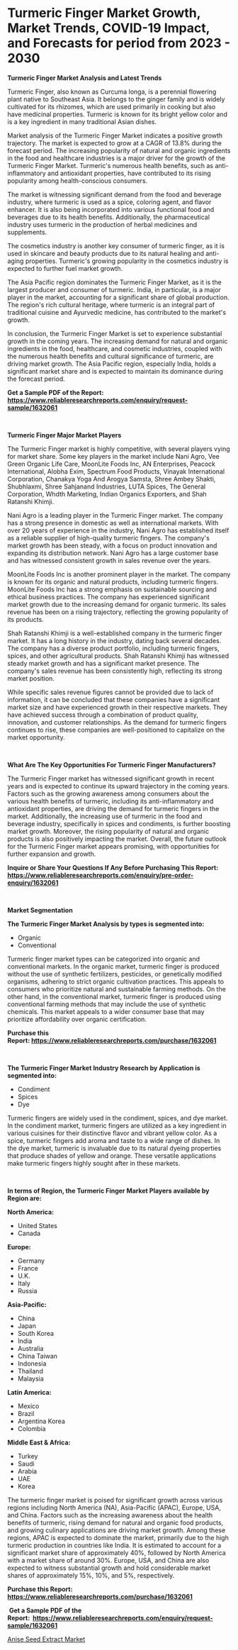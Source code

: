 <p><h1>Turmeric Finger Market Growth, Market Trends, COVID-19 Impact, and Forecasts for period from 2023 - 2030</h1></p><p><strong>Turmeric Finger Market Analysis and Latest Trends</strong></p>
<p><p>Turmeric Finger, also known as Curcuma longa, is a perennial flowering plant native to Southeast Asia. It belongs to the ginger family and is widely cultivated for its rhizomes, which are used primarily in cooking but also have medicinal properties. Turmeric is known for its bright yellow color and is a key ingredient in many traditional Asian dishes.</p><p>Market analysis of the Turmeric Finger Market indicates a positive growth trajectory. The market is expected to grow at a CAGR of 13.8% during the forecast period. The increasing popularity of natural and organic ingredients in the food and healthcare industries is a major driver for the growth of the Turmeric Finger Market. Turmeric's numerous health benefits, such as anti-inflammatory and antioxidant properties, have contributed to its rising popularity among health-conscious consumers.</p><p>The market is witnessing significant demand from the food and beverage industry, where turmeric is used as a spice, coloring agent, and flavor enhancer. It is also being incorporated into various functional food and beverages due to its health benefits. Additionally, the pharmaceutical industry uses turmeric in the production of herbal medicines and supplements.</p><p>The cosmetics industry is another key consumer of turmeric finger, as it is used in skincare and beauty products due to its natural healing and anti-aging properties. Turmeric's growing popularity in the cosmetics industry is expected to further fuel market growth.</p><p>The Asia Pacific region dominates the Turmeric Finger Market, as it is the largest producer and consumer of turmeric. India, in particular, is a major player in the market, accounting for a significant share of global production. The region's rich cultural heritage, where turmeric is an integral part of traditional cuisine and Ayurvedic medicine, has contributed to the market's growth.</p><p>In conclusion, the Turmeric Finger Market is set to experience substantial growth in the coming years. The increasing demand for natural and organic ingredients in the food, healthcare, and cosmetic industries, coupled with the numerous health benefits and cultural significance of turmeric, are driving market growth. The Asia Pacific region, especially India, holds a significant market share and is expected to maintain its dominance during the forecast period.</p></p>
<p><strong>Get a Sample PDF of the Report:&nbsp; <a href="https://www.reliableresearchreports.com/enquiry/request-sample/1632061">https://www.reliableresearchreports.com/enquiry/request-sample/1632061</a></strong></p>
<p>&nbsp;</p>
<p><strong>Turmeric Finger Major Market Players</strong></p>
<p><p>The Turmeric Finger market is highly competitive, with several players vying for market share. Some key players in the market include Nani Agro, Vee Green Organic Life Care, MoonLite Foods Inc, AN Enterprises, Peacock International, Alobha Exim, Spectrum Food Products, Vinayak International Corporation, Chanakya Yoga And Arogya Samsta, Shree Ambey Shakti, Shubhlaxmi, Shree Sahjanand Industries, LUTA Spices, The General Corporation, Whdth Marketing, Indian Organics Exporters, and Shah Ratanshi Khimji.</p><p>Nani Agro is a leading player in the Turmeric Finger market. The company has a strong presence in domestic as well as international markets. With over 20 years of experience in the industry, Nani Agro has established itself as a reliable supplier of high-quality turmeric fingers. The company's market growth has been steady, with a focus on product innovation and expanding its distribution network. Nani Agro has a large customer base and has witnessed consistent growth in sales revenue over the years.</p><p>MoonLite Foods Inc is another prominent player in the market. The company is known for its organic and natural products, including turmeric fingers. MoonLite Foods Inc has a strong emphasis on sustainable sourcing and ethical business practices. The company has experienced significant market growth due to the increasing demand for organic turmeric. Its sales revenue has been on a rising trajectory, reflecting the growing popularity of its products.</p><p>Shah Ratanshi Khimji is a well-established company in the turmeric finger market. It has a long history in the industry, dating back several decades. The company has a diverse product portfolio, including turmeric fingers, spices, and other agricultural products. Shah Ratanshi Khimji has witnessed steady market growth and has a significant market presence. The company's sales revenue has been consistently high, reflecting its strong market position.</p><p>While specific sales revenue figures cannot be provided due to lack of information, it can be concluded that these companies have a significant market size and have experienced growth in their respective markets. They have achieved success through a combination of product quality, innovation, and customer relationships. As the demand for turmeric fingers continues to rise, these companies are well-positioned to capitalize on the market opportunity.</p></p>
<p>&nbsp;</p>
<p><strong>What Are The Key Opportunities For Turmeric Finger Manufacturers?</strong></p>
<p><p>The Turmeric Finger market has witnessed significant growth in recent years and is expected to continue its upward trajectory in the coming years. Factors such as the growing awareness among consumers about the various health benefits of turmeric, including its anti-inflammatory and antioxidant properties, are driving the demand for turmeric fingers in the market. Additionally, the increasing use of turmeric in the food and beverage industry, specifically in spices and condiments, is further boosting market growth. Moreover, the rising popularity of natural and organic products is also positively impacting the market. Overall, the future outlook for the Turmeric Finger market appears promising, with opportunities for further expansion and growth.</p></p>
<p><strong>Inquire or Share Your Questions If Any Before Purchasing This Report: <a href="https://www.reliableresearchreports.com/enquiry/pre-order-enquiry/1632061">https://www.reliableresearchreports.com/enquiry/pre-order-enquiry/1632061</a></strong></p>
<p>&nbsp;</p>
<p><strong>Market Segmentation</strong></p>
<p><strong>The Turmeric Finger Market Analysis by types is segmented into:</strong></p>
<p><ul><li>Organic</li><li>Conventional</li></ul></p>
<p><p>Turmeric finger market types can be categorized into organic and conventional markets. In the organic market, turmeric finger is produced without the use of synthetic fertilizers, pesticides, or genetically modified organisms, adhering to strict organic cultivation practices. This appeals to consumers who prioritize natural and sustainable farming methods. On the other hand, in the conventional market, turmeric finger is produced using conventional farming methods that may include the use of synthetic chemicals. This market appeals to a wider consumer base that may prioritize affordability over organic certification.</p></p>
<p><strong>Purchase this Report:&nbsp;<a href="https://www.reliableresearchreports.com/purchase/1632061">https://www.reliableresearchreports.com/purchase/1632061</a></strong></p>
<p>&nbsp;</p>
<p><strong>The Turmeric Finger Market Industry Research by Application is segmented into:</strong></p>
<p><ul><li>Condiment</li><li>Spices</li><li>Dye</li></ul></p>
<p><p>Turmeric fingers are widely used in the condiment, spices, and dye market. In the condiment market, turmeric fingers are utilized as a key ingredient in various cuisines for their distinctive flavor and vibrant yellow color. As a spice, turmeric fingers add aroma and taste to a wide range of dishes. In the dye market, turmeric is invaluable due to its natural dyeing properties that produce shades of yellow and orange. These versatile applications make turmeric fingers highly sought after in these markets.</p></p>
<p>&nbsp;</p>
<p><strong>In terms of Region, the Turmeric Finger Market Players available by Region are:</strong></p>
<p>
    <p> <strong> North America: </strong>
        <ul>
            <li>United States</li>
            <li>Canada</li>
        </ul>
        </p> 
    <p> <strong> Europe: </strong>
        <ul>
            <li>Germany</li>
            <li>France</li>
            <li>U.K.</li>
            <li>Italy</li>
            <li>Russia</li>
        </ul>
        </p> 
    <p> <strong> Asia-Pacific: </strong>
        <ul>
            <li>China</li>
            <li>Japan</li>
            <li>South Korea</li>
            <li>India</li>
            <li>Australia</li>
            <li>China Taiwan</li>
            <li>Indonesia</li>
            <li>Thailand</li>
            <li>Malaysia</li>
        </ul>
        </p> 
    <p> <strong> Latin America: </strong>
        <ul>
            <li>Mexico</li>
            <li>Brazil</li>
            <li>Argentina Korea</li>
            <li>Colombia</li>
        </ul>
        </p> 
    <p> <strong> Middle East & Africa: </strong>
        <ul>
            <li>Turkey</li>
            <li>Saudi</li>
            <li>Arabia</li>
            <li>UAE</li>
            <li>Korea</li>
        </ul>
    </p>
    </p>
<p><p>The turmeric finger market is poised for significant growth across various regions including North America (NA), Asia-Pacific (APAC), Europe, USA, and China. Factors such as the increasing awareness about the health benefits of turmeric, rising demand for natural and organic food products, and growing culinary applications are driving market growth. Among these regions, APAC is expected to dominate the market, primarily due to the high turmeric production in countries like India. It is estimated to account for a significant market share of approximately 40%, followed by North America with a market share of around 30%. Europe, USA, and China are also expected to witness substantial growth and hold considerable market shares of approximately 15%, 10%, and 5%, respectively.</p></p>
<p><strong>Purchase this Report: <a href="https://www.reliableresearchreports.com/purchase/1632061">https://www.reliableresearchreports.com/purchase/1632061</a></strong></p>
<p>&nbsp;<strong>Get a Sample PDF of the Report:&nbsp;&nbsp;<a href="https://www.reliableresearchreports.com/enquiry/request-sample/1632061">https://www.reliableresearchreports.com/enquiry/request-sample/1632061</a></strong></p>
<p><strong></strong></p>
<p><p><a href="https://github.com/NorbertYates/Market-Research-Report-List-2/blob/main/anise-seed-extract-market.md">Anise Seed Extract Market</a></p></p>
